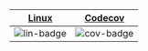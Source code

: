 | [Linux][lin-link]  | [Codecov][cov-link]   |
| :---------------:  | :-------------------: |
| ![lin-badge]       | ![cov-badge]          |

[lin-badge]: https://travis-ci.org/phillyfan1138/nelder_mead.svg?branch=master "Travis build status"
[lin-link]:  https://travis-ci.org/phillyfan1138/nelder_mead "Travis build status"
[cov-badge]: https://codecov.io/gh/phillyfan1138/nelder_mead/branch/master/graph/badge.svg
[cov-link]:  https://codecov.io/gh/phillyfan1138/nelder_mead